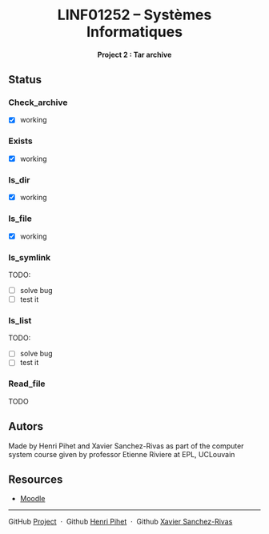 <h1 align="center">
  <br>
  LINF01252 – Systèmes Informatiques

  <br>
</h1>

<h4 align="center">Project 2 : Tar archive </h4>

## Status

### Check_archive
- [x] working

### Exists
- [x] working

### Is_dir
- [x] working

### Is_file
- [x] working

### Is_symlink
TODO: 
- [ ] solve bug
- [ ] test it

### Is_list
TODO:
- [ ] solve bug
- [ ] test it

### Read_file
TODO

## Autors
Made by Henri Pihet and Xavier Sanchez-Rivas as part of the computer system course given by professor Etienne Riviere at EPL, UCLouvain

## Resources
* [Moodle](https://moodle.uclouvain.be/course/view.php?id=4851)

---

GitHub [Project](https://github.com/riri-314/LINFO1252-P2/edit/main/README.md)  &nbsp;&middot;&nbsp; 
Github [Henri Pihet](https://github.com/riri-314) &nbsp;&middot;&nbsp; 
Github [Xavier Sanchez-Rivas](https://github.com/Yubokoo)

